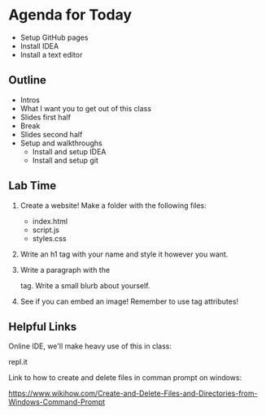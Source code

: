 # Agenda for Today

- Setup GitHub pages
- Install IDEA
- Install a text editor


## Outline

- Intros
- What I want you to get out of this class 
- Slides first half
- Break
- Slides second half
- Setup and walkthroughs
    - Install and setup IDEA
    - Install and setup git 


## Lab Time 

1. Create a website! Make a folder with the following files:
    -  index.html
    -  script.js
    -  styles.css

2. Write an h1 tag with your name and style it however you want.

3. Write a paragraph with the <p> tag. Write a small blurb about yourself.

4. See if you can embed an image! Remember to use tag attributes!





## Helpful Links

Online IDE, we'll make heavy use of this in class: 

repl.it 

Link to how to create and delete files in comman prompt on windows:

https://www.wikihow.com/Create-and-Delete-Files-and-Directories-from-Windows-Command-Prompt



 
